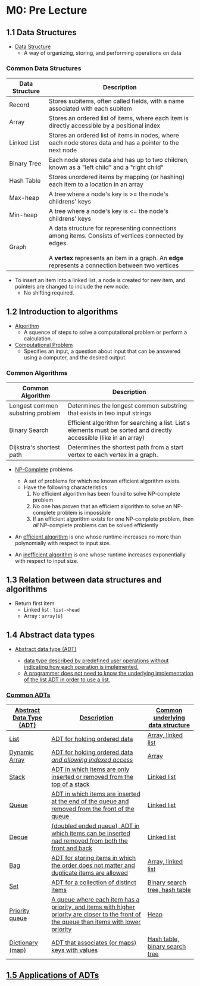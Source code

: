 # M0: Pre Lecture

## 1.1 Data Structures

- <u>Data Structure</u>
  - A way of organizing, storing, and performing operations on data


### Common Data Structures
| Data Structure | Description                                                                                                                                                                                                          |
|----------------|----------------------------------------------------------------------------------------------------------------------------------------------------------------------------------------------------------------------|
| Record         | Stores subitems, often called fields, with a name associated with each subitem                                                                                                                                       |
| Array          | Stores an ordered list of items, where each item is directly accessible by a positional index                                                                                                                        |
| Linked List    | Stores an ordered list of items in nodes, where each node stores data and has a pointer to the next node                                                                                                             |
| Binary Tree    | Each node stores data and has up to two children, known as a "left child" and a "right child"                                                                                                                        |
| Hash Table     | Stores unordered items by mapping (or hashing) each item to a location in an array                                                                                                                                   |
| Max-heap       | A tree where a node's key is >= the node's childrens' keys                                                                                                                                                           | 
| Min-heap       | A tree where a node's key is <= the node's childrens' keys                                                                                                                                                           | 
| Graph          | A data structure for representing connections among items. Consists of vertices connected by edges. <br/> <br/> A **vertex** represents an item in a graph. An **edge** represents a connection between two vertices | 


- To insert an item into a linked list, a node is created for new item, and pointers are changed to include the new node. 
  - No shifting required.

## 1.2 Introduction to algorithms

- <u>Algorithm</u>
  - A squence of steps to solve a computational problem or perform a calculation.
- <u>Computational Problem</u>
  - Specifies an input, a question about input that can be answered using a computer, and the desired output.

### Common Algorithms
| Common Algorithm                 | Description                                                                                                         |
|----------------------------------|---------------------------------------------------------------------------------------------------------------------|
| Longest common substring problem | Determines the longest common substring that exists in two input strings                                            |
| Binary Search                    | Efficient algorithm for searching a list. List's elements must be sorted and directly accessible (like in an array) |
| Dijkstra's shortest path         | Determines the shortest path from a start vertex to each vertex in a graph.                                         |

- <u>NP-Complete</u> problems
  - A set of problems for which no known efficient algorithm exists.
  - Have the following characteristics
    1. No efficient algorithm has been found to solve NP-complete problem
    2. No one has proven that an efficient algorithm to solve an NP-complete problem is impossible
    3. If an efficient algorithm exists for one NP-complete problem, then _all_ NP-complete problems can be solved efficiently


- An <u>efficient algorithm</u> is one whose runtime increases no more than polynomially with respect to input size. 
- An <u>inefficient algorithm</u> is one whose runtime increases exponentially with respect to input size.


## 1.3 Relation between data structures and algorithms
- Return first item
  - Linked list : `list->head`
  - Array : `array[0]`

## 1.4 Abstract data types
- <u>Abstract data type (ADT)<u>
  - data type described by predefined user operations without indicating how each operation is implemented.
  - A programmer does not need to know the underlying implementation of the list ADT in order to use a list.

### Common ADTs
| Abstract Data Type (ADT) | Description                                                                                                                                | Common underlying data structure |
|--------------------------|--------------------------------------------------------------------------------------------------------------------------------------------|----------------------------------|
| List                     | ADT for holding ordered data                                                                                                               | Array, linked list               |
| Dynamic Array            | ADT for holding ordered data _and allowing indexed access_                                                                                 | Array                            |
| Stack                    | ADT in which items are only inserted or removed from the top of a stack                                                                    | Linked list                      |
| Queue                    | ADT in which items are inserted at the end of the queue and removed from the front of the queue                                            | Linked list                      |
| Deque                    | (doubled ended queue), ADT in which items can be inserted nad removed from both the front and back                                         | Linked list                      | 
| Bag                      | ADT for storing items in which the order does not matter and duplicate items are allowed                                                   | Array, linked list               |
| Set                      | ADT for a collection of distinct items                                                                                                     | Binary search tree, hash table   |
| Priority queue           | A queue where each item has a priority, and items with higher priority are closer to the front of the queue than items with lower priority | Heap                             |
| Dictionary (map)         | ADT that associates (or maps) keys with values                                                                                             | Hash table, binary search tree   | 



## 1.5 Applications of ADTs


